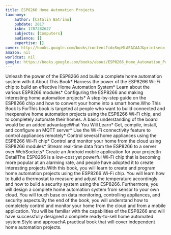 ```yaml
---
title: ESP8266 Home Automation Projects
taxonomy:
	author: [Catalin Batrinu]
	pubdate: 2017
	isbn: 1787282627
	subjects: [Computers]
	audience: []
	expertise: []
cover: http://books.google.com/books/content?id=SmpMtAEACAAJ&printsec=frontcover&img=1&zoom=1&source=gbs_api
amazon: nil
worldcat: nil
google: https://books.google.com/books/about/ESP8266_Home_Automation_Projects.html?hl=&id=SmpMtAEACAAJ
---
```

Unleash the power of the ESP8266 and build a complete home automation system with it.About This Book* Harness the power of the ESP8266 Wi-Fi chip to build an effective Home Automation System* Learn about the various ESP8266 modules* Configuring the ESP8266 and making interesting home automation projects* A step-by-step guide on the ESP8266 chip and how to convert your home into a smart home.Who This Book Is ForThis book is targeted at people who want to build connected and inexpensive home automation projects using the ESP8266 Wi-Fi chip, and to completely automate their homes. A basic understanding of the board would be an added advantageWhat You Will Learn* Get, compile, install, and configure an MQTT server* Use the Wi-Fi connectivity feature to control appliances remotely* Control several home appliances using the ESP8266 Wi-Fi chip* Control and monitor your home from the cloud using ESP8266 modules* Stream real-time data from the ESP8266 to a server over WebSockets* Create an Android mobile application for your projectIn DetailThe ESP8266 is a low-cost yet powerful Wi-Fi chip that is becoming more popular at an alarming rate, and people have adopted it to create interesting projects.With this book, you will learn to create and program home automation projects using the ESP8266 Wi-Fi chip. You will learn how to build a thermostat to measure and adjust the temperature accordingly and how to build a security system using the ESP8266. Furthermore, you will design a complete home automation system from sensor to your own cloud. You will touch base on data monitoring, controlling appliances, and security aspects.By the end of the book, you will understand how to completely control and monitor your home from the cloud and from a mobile application. You will be familiar with the capabilities of the ESP8266 and will have successfully designed a complete ready-to-sell home automated system.Style and approachA practical book that will cover independent home automation projects.